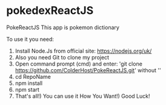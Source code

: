 # pokedexReactJS

PokeReactJS
This app is pokemon dictionary

To use it you need:

1) Install Node.Js from official site: https://nodejs.org/uk/
2) Also you need Git to clone my project
3) Open command prompt (cmd) and enter: 'git clone https://github.com/ColderHost/PokeReactJS.git' without ''
4) cd RepoName
5) npm install
6) npm start
7) That's all!)
You can use it How You Want!) Good Luck!
